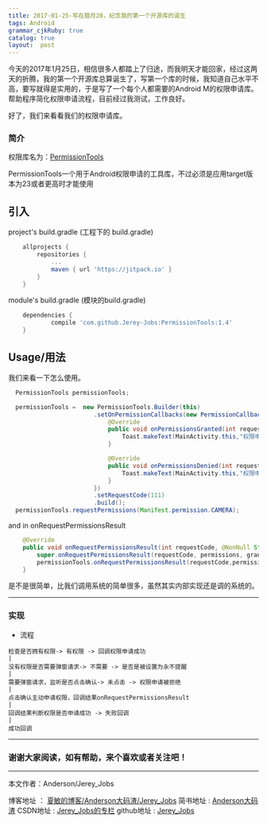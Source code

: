 ```yaml
---
title: 2017-01-25-写在腊月28，纪念我的第一个开源库的诞生
tags: Android
grammar_cjkRuby: true
catalog: true
layout:  post
---
```



今天的2017年1月25日，相信很多人都踏上了归途，而我明天才能回家，经过这两天的折腾，我的第一个开源库总算诞生了，写第一个库的时候，我知道自己水平不高，要写就得是实用的，于是写了一个每个人都需要的Android M的权限申请库。帮助程序简化权限申请流程，目前经过我测试，工作良好。

好了，我们来看看我们的权限申请库。

### 简介

权限库名为：[PermissionTools](https://github.com/Jerey-Jobs/PermissionTools)

PermissionTools一个用于Android权限申请的工具库，不过必须是应用target版本为23或者更高时才能使用

## 引入

project's build.gradle (工程下的 build.gradle)

``` gradle
    allprojects {
        repositories {
            ...
            maven { url 'https://jitpack.io' }
        }
    }
```

module's build.gradle (模块的build.gradle)

``` gradle
    dependencies {
            compile 'com.github.Jerey-Jobs:PermissionTools:1.4'
    }
```

## Usage/用法

我们来看一下怎么使用。

``` java
  PermissionTools permissionTools;

  permissionTools =  new PermissionTools.Builder(this)
                        .setOnPermissionCallbacks(new PermissionCallbacks() {
                            @Override
                            public void onPermissionsGranted(int requestCode, List<String> perms) {
                                Toast.makeText(MainActivity.this,"权限申请通过",Toast.LENGTH_SHORT).show();
                            }

                            @Override
                            public void onPermissionsDenied(int requestCode, List<String> perms) {
                                Toast.makeText(MainActivity.this,"权限申请被拒绝",Toast.LENGTH_SHORT).show();
                            }
                        })
                        .setRequestCode(111)
                        .build();
  permissionTools.requestPermissions(Manifest.permission.CAMERA); 
```

and in onRequestPermissionsResult

``` java
    @Override
    public void onRequestPermissionsResult(int requestCode, @NonNull String[] permissions, @NonNull int[] grantResults) {
        super.onRequestPermissionsResult(requestCode, permissions, grantResults);
        permissionTools.onRequestPermissionsResult(requestCode,permissions,grantResults);
    }
```

是不是很简单，比我们调用系统的简单很多，虽然其实内部实现还是调的系统的。


-----------------------

### 实现

- 流程

``` 
检查是否拥有权限-> 有权限 -> 回调权限申请成功
|
没有权限是否需要弹窗请求-> 不需要 -> 是否是被设置为永不提醒  
|
需要弹窗请求，监听是否点击确认-> 未点击 -> 权限申请被拒绝
|
点击确认主动申请权限，回调结果onRequestPermissionsResult
|
回调结果判断权限是否申请成功 -> 失败回调
|
成功回调
```



 ----------
 
 ### 谢谢大家阅读，如有帮助，来个喜欢或者关注吧！

 ----------
 本文作者：Anderson/Jerey_Jobs 

 博客地址   ： [夏敏的博客/Anderson大码渣/Jerey_Jobs][1] 
 简书地址   :  [Anderson大码渣][2] 
 CSDN地址   :  [Jerey_Jobs的专栏][3] 
 github地址 :  [Jerey_Jobs][4]
 


  [1]: http://jerey.cn/
  [2]: http://www.jianshu.com/users/016a5ba708a0/latest_articles
  [3]: http://blog.csdn.net/jerey_jobs
  [4]: https://github.com/Jerey-Jobs
